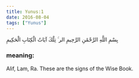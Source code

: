 ```yaml
---
title: Yunus:1
date: 2016-08-04
tags: ["Yunus"]
---
```

بِسْمِ اللَّهِ الرَّحْمَٰنِ الرَّحِيمِ الر ۚ تِلْكَ آيَاتُ الْكِتَابِ الْحَكِيمِ
### meaning: 
Alif, Lam, Ra. These are the signs of the Wise Book.
